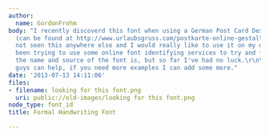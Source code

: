 ```yaml
---
author:
  name: GordonFrohm
body: "I recently discoverd this font when using a German Post Card Designing Website
  (can be found at http://www.urlaubsgruss.com/postkarte-online-gestalten.html)\r\n\r\nI've
  not seen this anywhere else and I would really like to use it on my own.\r\n\r\nI've
  been trying to use some online font identifying services to try and find out what
  the name and source of the font is, but so far I've had no luck.\r\n\r\nI hope you
  guys can help, if you need more examples I can add some more."
date: '2013-07-13 14:11:06'
files:
- filename: looking for this font.png
  uri: public://old-images/looking for this font.png
node_type: font_id
title: Formal Handwriting Font

---
```

